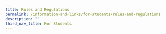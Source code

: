 ```yaml
---
title: Rules and Regulations
permalink: /information-and-links/for-students/rules-and-regulations
description: ""
third_nav_title: For Students
---
```

